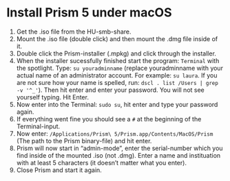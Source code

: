 Install Prism 5 under macOS
===========================

1.  Get the .iso file from the HU-smb-share.
2.  Mount the .iso file (double click) and then mount the .dmg file inside of it.
3.  Double click the Prism-installer (.mpkg) and click through the installer.
4.  When the installer sucessfully finished start the program: `Terminal` with the spotlight. Type: `su youradminname` (replace youradminname with your actual name of an administrator account. For example: `su laura`. If you are not sure how your name is spelled, run: `dscl . list /Users | grep -v '^_'`). Then hit enter and enter your password. You will not see yourself typing. Hit Enter.
5.  Now enter into the Terminal: `sudo su`, hit enter and type your password again.
6.  If everything went fine you should see a `#` at the beginning of the Terminal-input.
7.  Now enter: `/Applications/Prism\ 5/Prism.app/Contents/MacOS/Prism` (The path to the Prism binary-file) and hit enter.
8.  Prism will now start in “admin-mode”, enter the serial-number which you find inside of the mounted .iso (not .dmg). Enter a name and instituation with at least 5 characters (it doesn’t matter what you enter).
9.  Close Prism and start it again.